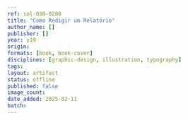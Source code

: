 ```yaml
---
ref: sol-030-0280
title: "Como Redigir um Relatório"
author_name: []
publisher: []
year: y19
origin:
formats: [book, book-cover]
disciplines: [graphic-design, illustration, typography]
tags:
layout: artifact
status: offline
published: false
image_count:
date_added: 2025-02-11
batch:
---
```

